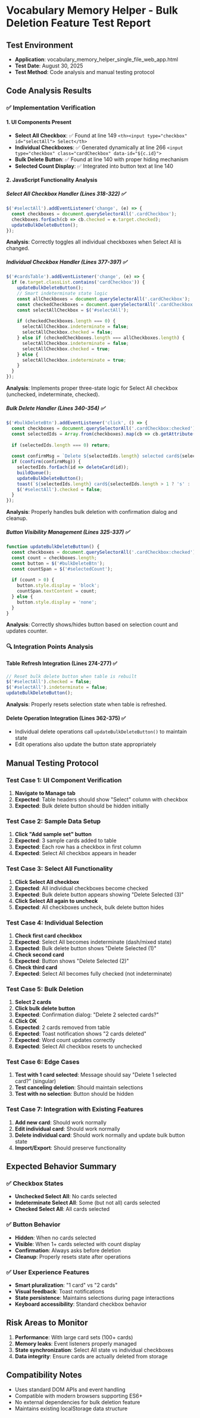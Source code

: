 # Vocabulary Memory Helper - Bulk Deletion Feature Test Report

## Test Environment
- **Application**: vocabulary_memory_helper_single_file_web_app.html
- **Test Date**: August 30, 2025
- **Test Method**: Code analysis and manual testing protocol

## Code Analysis Results

### ✅ Implementation Verification

#### 1. UI Components Present
- **Select All Checkbox**: ✅ Found at line 149 `<th><input type="checkbox" id="selectAll"> Select</th>`
- **Individual Checkboxes**: ✅ Generated dynamically at line 266 `<input type="checkbox" class="cardCheckbox" data-id="${c.id}">`
- **Bulk Delete Button**: ✅ Found at line 140 with proper hiding mechanism
- **Selected Count Display**: ✅ Integrated into button text at line 140

#### 2. JavaScript Functionality Analysis

##### Select All Checkbox Handler (Lines 318-322) ✅
```javascript
$('#selectAll').addEventListener('change', (e) => {
  const checkboxes = document.querySelectorAll('.cardCheckbox');
  checkboxes.forEach(cb => cb.checked = e.target.checked);
  updateBulkDeleteButton();
});
```
**Analysis**: Correctly toggles all individual checkboxes when Select All is changed.

##### Individual Checkbox Handler (Lines 377-397) ✅
```javascript
$('#cardsTable').addEventListener('change', (e) => {
  if (e.target.classList.contains('cardCheckbox')) {
    updateBulkDeleteButton();
    // Smart indeterminate state logic
    const allCheckboxes = document.querySelectorAll('.cardCheckbox');
    const checkedCheckboxes = document.querySelectorAll('.cardCheckbox:checked');
    const selectAllCheckbox = $('#selectAll');
    
    if (checkedCheckboxes.length === 0) {
      selectAllCheckbox.indeterminate = false;
      selectAllCheckbox.checked = false;
    } else if (checkedCheckboxes.length === allCheckboxes.length) {
      selectAllCheckbox.indeterminate = false;
      selectAllCheckbox.checked = true;
    } else {
      selectAllCheckbox.indeterminate = true;
    }
  }
});
```
**Analysis**: Implements proper three-state logic for Select All checkbox (unchecked, indeterminate, checked).

##### Bulk Delete Handler (Lines 340-354) ✅
```javascript
$('#bulkDeleteBtn').addEventListener('click', () => {
  const checkboxes = document.querySelectorAll('.cardCheckbox:checked');
  const selectedIds = Array.from(checkboxes).map(cb => cb.getAttribute('data-id'));
  
  if (selectedIds.length === 0) return;
  
  const confirmMsg = `Delete ${selectedIds.length} selected card${selectedIds.length > 1 ? 's' : ''}?`;
  if (confirm(confirmMsg)) {
    selectedIds.forEach(id => deleteCard(id));
    buildQueue();
    updateBulkDeleteButton();
    toast(`${selectedIds.length} card${selectedIds.length > 1 ? 's' : ''} deleted`);
    $('#selectAll').checked = false;
  }
});
```
**Analysis**: Properly handles bulk deletion with confirmation dialog and cleanup.

##### Button Visibility Management (Lines 325-337) ✅
```javascript
function updateBulkDeleteButton() {
  const checkboxes = document.querySelectorAll('.cardCheckbox:checked');
  const count = checkboxes.length;
  const button = $('#bulkDeleteBtn');
  const countSpan = $('#selectedCount');
  
  if (count > 0) {
    button.style.display = 'block';
    countSpan.textContent = count;
  } else {
    button.style.display = 'none';
  }
}
```
**Analysis**: Correctly shows/hides button based on selection count and updates counter.

### 🔍 Integration Points Analysis

#### Table Refresh Integration (Lines 274-277) ✅
```javascript
// Reset bulk delete button when table is rebuilt
$('#selectAll').checked = false;
$('#selectAll').indeterminate = false;
updateBulkDeleteButton();
```
**Analysis**: Properly resets selection state when table is refreshed.

#### Delete Operation Integration (Lines 362-375) ✅
- Individual delete operations call `updateBulkDeleteButton()` to maintain state
- Edit operations also update the button state appropriately

## Manual Testing Protocol

### Test Case 1: UI Component Verification
1. **Navigate to Manage tab**
2. **Expected**: Table headers should show "Select" column with checkbox
3. **Expected**: Bulk delete button should be hidden initially

### Test Case 2: Sample Data Setup
1. **Click "Add sample set" button**
2. **Expected**: 3 sample cards added to table
3. **Expected**: Each row has a checkbox in first column
4. **Expected**: Select All checkbox appears in header

### Test Case 3: Select All Functionality
1. **Click Select All checkbox**
2. **Expected**: All individual checkboxes become checked
3. **Expected**: Bulk delete button appears showing "Delete Selected (3)"
4. **Click Select All again to uncheck**
5. **Expected**: All checkboxes uncheck, bulk delete button hides

### Test Case 4: Individual Selection
1. **Check first card checkbox**
2. **Expected**: Select All becomes indeterminate (dash/mixed state)
3. **Expected**: Bulk delete button shows "Delete Selected (1)"
4. **Check second card**
5. **Expected**: Button shows "Delete Selected (2)"
6. **Check third card**
7. **Expected**: Select All becomes fully checked (not indeterminate)

### Test Case 5: Bulk Deletion
1. **Select 2 cards**
2. **Click bulk delete button**
3. **Expected**: Confirmation dialog: "Delete 2 selected cards?"
4. **Click OK**
5. **Expected**: 2 cards removed from table
6. **Expected**: Toast notification shows "2 cards deleted"
7. **Expected**: Word count updates correctly
8. **Expected**: Select All checkbox resets to unchecked

### Test Case 6: Edge Cases
1. **Test with 1 card selected**: Message should say "Delete 1 selected card?" (singular)
2. **Test canceling deletion**: Should maintain selections
3. **Test with no selection**: Button should be hidden

### Test Case 7: Integration with Existing Features
1. **Add new card**: Should work normally
2. **Edit individual card**: Should work normally  
3. **Delete individual card**: Should work normally and update bulk button state
4. **Import/Export**: Should preserve functionality

## Expected Behavior Summary

### ✅ Checkbox States
- **Unchecked Select All**: No cards selected
- **Indeterminate Select All**: Some (but not all) cards selected
- **Checked Select All**: All cards selected

### ✅ Button Behavior
- **Hidden**: When no cards selected
- **Visible**: When 1+ cards selected with count display
- **Confirmation**: Always asks before deletion
- **Cleanup**: Properly resets state after operations

### ✅ User Experience Features
- **Smart pluralization**: "1 card" vs "2 cards"
- **Visual feedback**: Toast notifications
- **State persistence**: Maintains selections during page interactions
- **Keyboard accessibility**: Standard checkbox behavior

## Risk Areas to Monitor

1. **Performance**: With large card sets (100+ cards)
2. **Memory leaks**: Event listeners properly managed
3. **State synchronization**: Select All state vs individual checkboxes
4. **Data integrity**: Ensure cards are actually deleted from storage

## Compatibility Notes
- Uses standard DOM APIs and event handling
- Compatible with modern browsers supporting ES6+
- No external dependencies for bulk deletion feature
- Maintains existing localStorage data structure